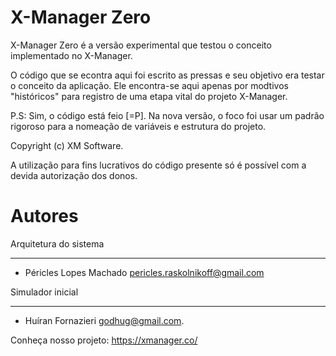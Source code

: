 X-Manager Zero
==============

X-Manager Zero é a versão experimental que testou o conceito implementado no X-Manager.

O código que se econtra aqui foi escrito as pressas e seu objetivo era testar o conceito da aplicação. 
Ele encontra-se aqui apenas por modtivos "históricos" para registro de uma etapa vital do projeto X-Manager.

P.S: Sim, o código está feio [=P]. Na nova versão, o foco foi usar um padrão rigoroso para a 
nomeação de variáveis e estrutura do projeto.


Copyright (c) XM Software.

A utilização para fins lucrativos do código presente só é possível com a devida autorização dos donos.


Autores
=======

Arquitetura do sistema
______________________

+ Péricles Lopes Machado <pericles.raskolnikoff@gmail.com> 
 
Simulador inicial
_________________

+ Huíran Fornazieri <godhug@gmail.com>.


Conheça nosso projeto: https://xmanager.co/
